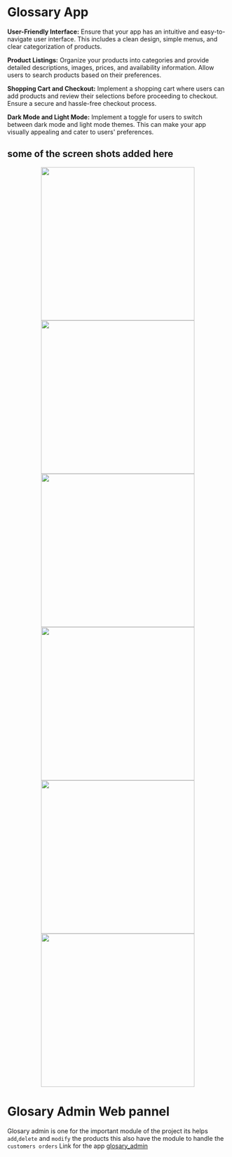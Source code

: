 # Glossary App
**User-Friendly Interface:** Ensure that your app has an intuitive and easy-to-navigate user interface. This includes a clean design, simple menus, and clear categorization of products.

**Product Listings:** Organize your products into categories and provide detailed descriptions, images, prices, and availability information. Allow users to search products based on their preferences.

**Shopping Cart and Checkout:** Implement a shopping cart where users can add products and review their selections before proceeding to checkout. Ensure a secure and hassle-free checkout process.

**Dark Mode and Light Mode:** Implement a toggle for users to switch between dark mode and light mode themes. This can make your app visually appealing and cater to users' preferences.
## some of the screen shots added here

<p align="center">
  <img src="https://github.com/Kushvith/Glocery_app/blob/master/images/image1.jpeg" width="350" >
  <img src="https://github.com/Kushvith/Glocery_app/blob/master/images/image2.jpeg" width="350" >
  <img src="https://github.com/Kushvith/Glocery_app/blob/master/images/image3.jpeg" width="350" >
  <img src="https://github.com/Kushvith/Glocery_app/blob/master/images/image4.jpeg" width="350" >
  <img src="https://github.com/Kushvith/Glocery_app/blob/master/images/image5.jpeg" width="350" >
  <img src="https://github.com/Kushvith/Glocery_app/blob/master/images/image6.jpeg" width="350" >
</p>

# Glosary Admin Web pannel 
Glosary admin is one for the important module of the project its helps `add`,`delete` and `modify` the products 
this also have the module to handle the `customers orders`
Link for the app [glosary_admin](https://github.com/Kushvith/glosary_admin)


